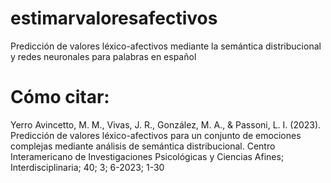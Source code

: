 # estimarvaloresafectivos
Predicción de valores léxico-afectivos mediante la semántica distribucional y redes neuronales para palabras en español

# Cómo citar:

Yerro Avincetto, M. M., Vivas, J. R., González, M. A., & Passoni, L. I. (2023). Predicción de valores léxico-afectivos para un conjunto de emociones complejas mediante análisis de semántica distribucional. Centro Interamericano de Investigaciones Psicológicas y Ciencias Afines; Interdisciplinaria; 40; 3; 6-2023; 1-30
